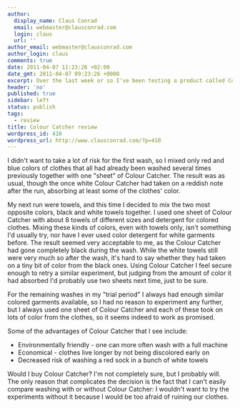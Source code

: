 ```yaml
---
author:
  display_name: Claus Conrad
  email: webmaster@clausconrad.com
  login: claus
  url: ''
author_email: webmaster@clausconrad.com
author_login: claus
comments: true
date: 2011-04-07 11:23:26 +02:00
date_gmt: 2011-04-07 09:23:26 +0000
excerpt: Over the last week or so I've been testing a product called Colour Catcher that promises to reduce or even eliminate the risk of discolored clothes, increasing the lifetime of ones garments and allowing one to wash more different clothes at the same time.
header: 'no'
published: true
sidebar: left
status: publish
tags:
  - review
title: Colour Catcher review
wordpress_id: 410
wordpress_url: http://www.clausconrad.com/?p=410
---
```

I didn't want to take a lot of risk for the first wash, so I mixed only red and blue colors of clothes that all had already been washed several times previously together with one "sheet" of Colour Catcher. The result was as usual, though the once white Colour Catcher had taken on a reddish note after the run, absorbing at least some of the clothes' color.

My next run were towels, and this time I decided to mix the two most opposite colors, black and white towels together. I used one sheet of Colour Catcher with about 8 towels of different sizes and detergent for colored clothes. Mixing these kinds of colors, even with towels only, isn't something I'd usually try, nor have I ever used color detergent for white garments before. The result seemed very acceptable to me, as the Colour Catcher had gone completely black during the wash. While the white towels still were very much so after the wash, it's hard to say whether they had taken on a tiny bit of color from the black ones. Using Colour Catcher I feel secure enough to retry a similar experiment, but judging from the amount of color it had absorbed I'd probably use two sheets next time, just to be sure.

For the remaining washes in my "trial period" I always had enough similar colored garments available, so I had no reason to experiment any further, but I always used one sheet of Colour Catcher and each of these took on lots of color from the clothes, so it seems indeed to work as promised.

Some of the advantages of Colour Catcher that I see include:

*   Environmentally friendly - one can more often wash with a full machine
*   Economical - clothes live longer by not being discolored early on
*   Decreased risk of washing a red sock in a bunch of white towels

Would I buy Colour Catcher? I'm not completely sure, but I probably will. The only reason that complicates the decision is the fact that I can't easily compare washing with or without Colour Catcher: I wouldn't want to try the experiments without it because I would be too afraid of ruining our clothes.
